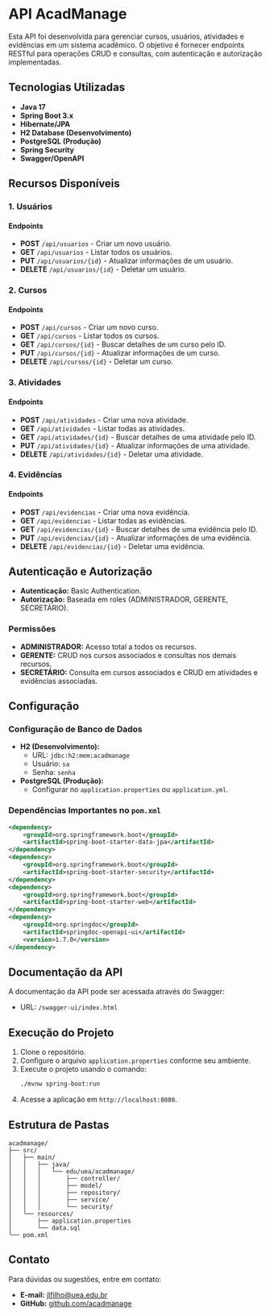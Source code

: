 # API AcadManage

Esta API foi desenvolvida para gerenciar cursos, usuários, atividades e evidências em um sistema acadêmico. O objetivo é fornecer endpoints RESTful para operações CRUD e consultas, com autenticação e autorização implementadas.

## Tecnologias Utilizadas

- **Java 17**
- **Spring Boot 3.x**
- **Hibernate/JPA**
- **H2 Database (Desenvolvimento)**
- **PostgreSQL (Produção)**
- **Spring Security**
- **Swagger/OpenAPI**

## Recursos Disponíveis

### 1. Usuários

#### Endpoints
- **POST** `/api/usuarios` - Criar um novo usuário.
- **GET** `/api/usuarios` - Listar todos os usuários.
- **PUT** `/api/usuarios/{id}` - Atualizar informações de um usuário.
- **DELETE** `/api/usuarios/{id}` - Deletar um usuário.

### 2. Cursos

#### Endpoints
- **POST** `/api/cursos` - Criar um novo curso.
- **GET** `/api/cursos` - Listar todos os cursos.
- **GET** `/api/cursos/{id}` - Buscar detalhes de um curso pelo ID.
- **PUT** `/api/cursos/{id}` - Atualizar informações de um curso.
- **DELETE** `/api/cursos/{id}` - Deletar um curso.

### 3. Atividades

#### Endpoints
- **POST** `/api/atividades` - Criar uma nova atividade.
- **GET** `/api/atividades` - Listar todas as atividades.
- **GET** `/api/atividades/{id}` - Buscar detalhes de uma atividade pelo ID.
- **PUT** `/api/atividades/{id}` - Atualizar informações de uma atividade.
- **DELETE** `/api/atividades/{id}` - Deletar uma atividade.

### 4. Evidências

#### Endpoints
- **POST** `/api/evidencias` - Criar uma nova evidência.
- **GET** `/api/evidencias` - Listar todas as evidências.
- **GET** `/api/evidencias/{id}` - Buscar detalhes de uma evidência pelo ID.
- **PUT** `/api/evidencias/{id}` - Atualizar informações de uma evidência.
- **DELETE** `/api/evidencias/{id}` - Deletar uma evidência.

## Autenticação e Autorização

- **Autenticação:** Basic Authentication.
- **Autorização:** Baseada em roles (ADMINISTRADOR, GERENTE, SECRETÁRIO).

### Permissões
- **ADMINISTRADOR:** Acesso total a todos os recursos.
- **GERENTE:** CRUD nos cursos associados e consultas nos demais recursos.
- **SECRETÁRIO:** Consulta em cursos associados e CRUD em atividades e evidências associadas.

## Configuração

### Configuração de Banco de Dados

- **H2 (Desenvolvimento):**
  - URL: `jdbc:h2:mem:acadmanage`
  - Usuário: `sa`
  - Senha: `senha`
- **PostgreSQL (Produção):**
  - Configurar no `application.properties` ou `application.yml`.

### Dependências Importantes no `pom.xml`
```xml
<dependency>
    <groupId>org.springframework.boot</groupId>
    <artifactId>spring-boot-starter-data-jpa</artifactId>
</dependency>
<dependency>
    <groupId>org.springframework.boot</groupId>
    <artifactId>spring-boot-starter-security</artifactId>
</dependency>
<dependency>
    <groupId>org.springframework.boot</groupId>
    <artifactId>spring-boot-starter-web</artifactId>
</dependency>
<dependency>
    <groupId>org.springdoc</groupId>
    <artifactId>springdoc-openapi-ui</artifactId>
    <version>1.7.0</version>
</dependency>
```

## Documentação da API

A documentação da API pode ser acessada através do Swagger:
- URL: `/swagger-ui/index.html`

## Execução do Projeto

1. Clone o repositório.
2. Configure o arquivo `application.properties` conforme seu ambiente.
3. Execute o projeto usando o comando:
   ```bash
   ./mvnw spring-boot:run
   ```
4. Acesse a aplicação em `http://localhost:8080`.

## Estrutura de Pastas

```
acadmanage/
├── src/
│   ├── main/
│   │   ├── java/
│   │   │   └── edu/uea/acadmanage/
│   │   │       ├── controller/
│   │   │       ├── model/
│   │   │       ├── repository/
│   │   │       ├── service/
│   │   │       └── security/
│   └── resources/
│       ├── application.properties
│       └── data.sql
└── pom.xml
```

## Contato
Para dúvidas ou sugestões, entre em contato:
- **E-mail:** jlfilho@uea.edu.br
- **GitHub:** [github.com/acadmanage](https://github.com/acadmanage)

